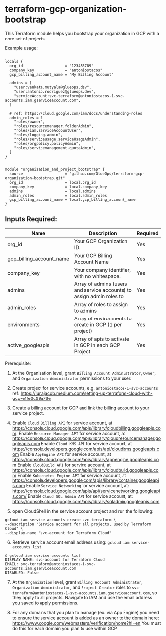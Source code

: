 # terraform-gcp-organization-bootstrap


This Terraform module helps you bootstrap your organization in GCP with a core set of projects

Example usage:

```hcl

locals {
  org_id                   = "123456789"
  company_key              = "antoniostacos"
  gcp_billing_account_name = "My Billing Account"

  admins = [
    "user:venkata.mutyala@glueops.dev",
    "user:antonio.rodriguez@glueops.dev",
    "serviceAccount:svc-terraform@antoniostacos-1-svc-accounts.iam.gserviceaccount.com",
  ]

  # ref: https://cloud.google.com/iam/docs/understanding-roles
  admin_roles = [
    "roles/owner",
    "roles/resourcemanager.folderAdmin",
    "roles/iam.serviceAccountUser",
    "roles/logging.admin",
    "roles/serviceusage.serviceUsageAdmin",
    "roles/orgpolicy.policyAdmin",
    "roles/servicemanagement.quotaAdmin",
  ]
}


module "organization_and_project_bootstrap" {
  source                   = "github.com/GlueOps/terraform-gcp-organization-bootstrap.git"
  org_id                   = local.org_id
  company_key              = local.company_key
  admins                   = local.admins
  admin_roles              = local.admin_roles
  gcp_billing_account_name = local.gcp_billing_account_name
}
```


## Inputs Required:

| Name | Description | Required |
| --- | ----------- | -------- |
| org_id | Your GCP Organization ID. | Yes |
| gcp_billing_account_name | Your GCP Billing Account Name | Yes |
| company_key | Your company identifier, with no whitespace. | Yes |
| admins | Array of admins (users and service accounts) to assign admin roles to. | Yes |
| admin_roles | Array of roles to assign to admins | Yes |
| environments | Array of environments to create in GCP (1 per project) | Yes |
| active_googleapis | Array of apis to activate in GCP in each GCP Project | Yes |

Prerequisite:

1. At the Organization level, grant `Billing Account Administrator`, `Owner`, and `Organization Administrator` permissions to your user.
2. Create project for service accounts, e.g. `antoniostacos-1-svc-accounts`
ref: https://lunajacob.medium.com/setting-up-terraform-cloud-with-gcp-e1fe6c99a78e

3. Create a billing account for GCP and link the billing account to your service project.

4. Enable `Cloud Billing API` for service account, at https://console.cloud.google.com/apis/library/cloudbilling.googleapis.com.
   Enable `Resource Manager API` for service account, at https://console.cloud.google.com/apis/library/cloudresourcemanager.googleapis.com
   Enable `Cloud KMS API` for service account, at https://console.developers.google.com/apis/api/cloudkms.googleapis.com
   Enable `AppEngine API` for service account, at https://console.cloud.google.com/apis/library/appengine.googleapis.com
   Enable `CloudBuild API` for service account, at https://console.cloud.google.com/apis/library/cloudbuild.googleapis.com
   Enable `Kubernetes Engine API` for service account, at https://console.developers.google.com/apis/library/container.googleapis.com
   Enable `Service Networking` for service account, at: https://console.cloud.google.com/apis/api/servicenetworking.googleapis.com/
   Enable `Cloud SQL Admin API` for service account, at: https://console.cloud.google.com/apis/library/sqladmin.googleapis.com


5. open CloudShell in the service account project and run the following:
```
gcloud iam service-accounts create svc-terraform \
--description "Service account for all projects, used by Terraform Cloud" \
--display-name "svc-account for Terraform Cloud"
```

6. Retrieve service account email address using: `gcloud iam service-accounts list`
```
$ gcloud iam service-accounts list
DISPLAY NAME: svc-account for Terraform Cloud
EMAIL: svc-terraform@antoniostacos-1-svc-accounts.iam.gserviceaccount.com
DISABLED: False
```


7. At the `Organization` level, grant `Billing Account Administrator`, `Organization Administrator`, and `Project Creator` roles to `svc-terraform@antoniostacos-1-svc-accounts.iam.gserviceaccount.com`, so they apply to all projects.
Navigate to IAM and use the email address you saved to apply permissions.

8. For any domains that you plan to manage (ex. via App Engine) you need to ensure the service account is added as an owner to the domain here: https://www.google.com/webmasters/verification/home?hl=en You must do this for each domain you plan to use within GCP
